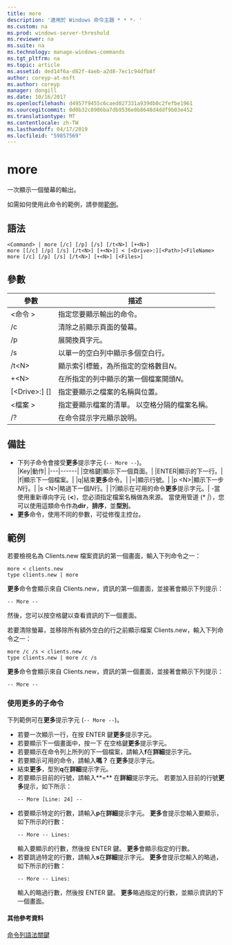 ```yaml
---
title: more
description: '適用於 Windows 命令主題 * * *- '
ms.custom: na
ms.prod: windows-server-threshold
ms.reviewer: na
ms.suite: na
ms.technology: manage-windows-commands
ms.tgt_pltfrm: na
ms.topic: article
ms.assetid: ded14f6a-d82f-4aeb-a2d8-7ec1c94dfb8f
author: coreyp-at-msft
ms.author: coreyp
manager: dongill
ms.date: 10/16/2017
ms.openlocfilehash: d4957f9455c6caed027331a939db0c2fefbe1961
ms.sourcegitcommit: 0d0b32c8986ba7db9536e0b8648d4ddf9b03e452
ms.translationtype: MT
ms.contentlocale: zh-TW
ms.lasthandoff: 04/17/2019
ms.locfileid: "59857569"
---
```

# <a name="more"></a>more



一次顯示一個螢幕的輸出。

如需如何使用此命令的範例，請參閱[範例](#BKMK_examples)。

## <a name="syntax"></a>語法

```
<Command> | more [/c] [/p] [/s] [/t<N>] [+<N>]
more [[/c] [/p] [/s] [/t<N>] [+<N>]] < [<Drive>:][<Path>]<FileName>
more [/c] [/p] [/s] [/t<N>] [+<N>] [<Files>]
```

## <a name="parameters"></a>參數

|參數|描述|
|---------|-----------|
|\<命令 >|指定您要顯示輸出的命令。|
|/c|清除之前顯示頁面的螢幕。|
|/p|展開換頁字元。|
|/s|以單一的空白列中顯示多個空白行。|
|/t\<N>|顯示索引標籤，為所指定的空格數目*N*。|
|+\<N>|在所指定的列中顯示的第一個檔案開頭*N*。|
|[\<Drive>:] [<Path>]<FileName>|指定要顯示之檔案的名稱與位置。|
|\<檔案 >|指定要顯示檔案的清單。 以空格分隔的檔案名稱。|
|/?|在命令提示字元顯示說明。|

## <a name="remarks"></a>備註

-   下列子命令會接受**更多**提示字元 (`-- More --`)。  
    |Key|動作|
    |---|------|
    |空格鍵|顯示下一個頁面。|
    |ENTER|顯示的下一行。|
    |f|顯示下一個檔案。|
    |q|結束**更多**命令。|
    |=|顯示行號。|
    |p \<N>|顯示下一步*N*行。|
    |s \<N>|略過下一個*N*行。|
    |?|顯示在可用的命令**更多**提示字元。|
-當使用重新導向字元 (**<**)，您必須指定檔案名稱做為來源。 當使用管道 (* *|*），您可以使用這類命令作為**dir**，**排序**，並**型別**。
-   **更多**命令，使用不同的參數，可從修復主控台。

## <a name="BKMK_examples"></a>範例

若要檢視名為 Clients.new 檔案資訊的第一個畫面，輸入下列命令之一：
```
more < clients.new
type clients.new | more
```
**更多**命令會顯示來自 Clients.new，資訊的第一個畫面，並接著會顯示下列提示：
```
-- More --
```
然後，您可以按空格鍵以查看資訊的下一個畫面。

若要清除螢幕，並移除所有額外空白的行之前顯示檔案 Clients.new，輸入下列命令之一：
```
more /c /s < clients.new
type clients.new | more /c /s
```
**更多**命令會顯示來自 Clients.new，資訊的第一個畫面，並接著會顯示下列提示：
```
-- More --
```

### <a name="using-more-subcommands"></a>使用更多的子命令

下列範例可在**更多**提示字元 (`-- More --`)。
-   若要一次顯示一行，在按 ENTER 鍵**更多**提示字元。
-   若要顯示下一個畫面中，按一下 在空格鍵**更多**提示字元。
-   若要顯示在命令列上所列的下一個檔案，請輸入**f**在**詳細**提示字元。
-   若要顯示可用的命令，請輸入**嗎？** 在**更多**提示字元。
-   結束**更多**，型別**q**在**詳細**提示字元。
-   若要顯示目前的行號，請輸入**=** 在**詳細**提示字元。 若要加入目前的行號**更多**提示，如下所示：  
    ```
    -- More [Line: 24] --
    ```  
-   若要顯示特定的行數，請輸入**p**在**詳細**提示字元。 **更多**會提示您輸入要顯示，如下所示的行數：  
    ```
    -- More -- Lines:
    ```  
    輸入要顯示的行數，然後按 ENTER 鍵。 **更多**會顯示指定的行數。
-   若要跳過特定的行數，請輸入**s**在**詳細**提示字元。 **更多**會提示您輸入的略過，如下所示的行數：  
    ```
    -- More -- Lines:
    ```  
    輸入的略過行數，然後按 ENTER 鍵。 **更多**略過指定的行數，並顯示資訊的下一個畫面。

#### <a name="additional-references"></a>其他參考資料

[命令列語法關鍵](command-line-syntax-key.md)